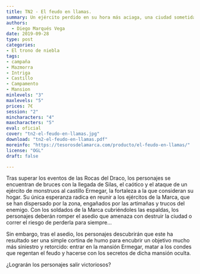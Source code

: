```yaml
---
title: TN2 - El feudo en llamas.
summary: Un ejército perdido en su hora más aciaga, una ciudad sometida a asedio por una fuerza implacable, unos personajes a punto de perder sus hogares, dos asesinatos a punto de ser perpetrados y un castillo envuelto en llamas.
authors:
  - Diego Marqués Vega
date: 2019-09-28
type: post
categories:
- El trono de niebla
tags:
- campaña
- Mazmorra
- Intriga
- Castillo
- Campamento
- Mansion
minlevels: "3"
maxlevels: "5"
prices: 7€
session: "2"
mincharacters: "4"
maxcharacters: "5"
eval: oficial
cover: "tn2-el-feudo-en-llamas.jpg"
download: "tn2-el-feudo-en-llamas.pdf"
moreinfo: "https://tesorosdelamarca.com/producto/el-feudo-en-llamas/"
license: "OGL"
draft: false

---
```


Tras superar los eventos de las Rocas del Draco, los personajes se encuentran de bruces con la llegada de Silas, el caótico y el ataque de un ejército de monstruos al castillo Ermegar, la fortaleza a la que consideran su hogar. Su única esperanza radica en reunir a los ejércitos de la Marca, que se han dispersado por la zona, engañados por las artimañas y trucos del enemigo. Con los soldados de la Marca cubriéndoles las espaldas, los personajes deberán romper el asedio que amenaza con destruir la ciudad o correr el riesgo de perderla para siempre…

Sin embargo, tras el asedio, los personajes descubrirán que este ha resultado ser una simple cortina de humo para encubrir un objetivo mucho más siniestro y retorcido: entrar en la mansión Ermegar, matar a los condes que regentan el feudo y hacerse con los secretos de dicha mansión oculta.

¿Lograrán los personajes salir victoriosos?

